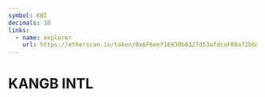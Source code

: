 ```yaml
---
symbol: KBI
decimals: 18
links:
  - name: explorer
    url: https://etherscan.io/token/0x6F6eef16939b8327d53afdcaF08a72bba99c1A7F
---
```


# KANGB INTL
